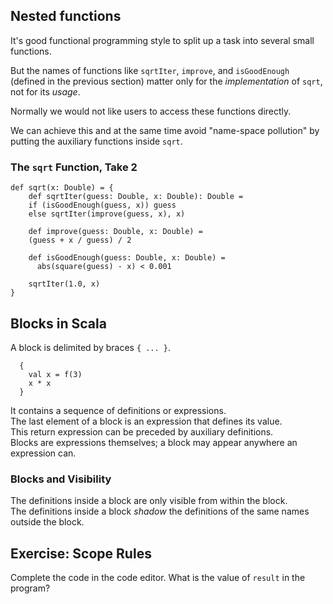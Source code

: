 ## Nested functions

It's good functional programming style to split up a task into several small functions.

But the names of functions like `sqrtIter`, `improve`, and `isGoodEnough` (defined in the
previous section) matter only for the *implementation* of `sqrt`, not for its *usage*.

Normally we would not like users to access these functions directly.

We can achieve this and at the same time avoid "name-space pollution" by
putting the auxiliary functions inside `sqrt`.

### The `sqrt` Function, Take 2

    def sqrt(x: Double) = {
        def sqrtIter(guess: Double, x: Double): Double =
        if (isGoodEnough(guess, x)) guess
        else sqrtIter(improve(guess, x), x)

        def improve(guess: Double, x: Double) =
        (guess + x / guess) / 2

        def isGoodEnough(guess: Double, x: Double) =
          abs(square(guess) - x) < 0.001
    
        sqrtIter(1.0, x)
    }

## Blocks in Scala

A block is delimited by braces `{ ... }`.

      {
        val x = f(3)
        x * x
      }

It contains a sequence of definitions or expressions.\
The last element of a block is an expression that defines its value.\
This return expression can be preceded by auxiliary definitions.\
Blocks are expressions themselves; a block may appear anywhere an expression can.

### Blocks and Visibility

The definitions inside a block are only visible from within the block.\
The definitions inside a block *shadow* the definitions of the same names
outside the block.

## Exercise: Scope Rules

Complete the code in the code editor.
What is the value of `result` in the program?

